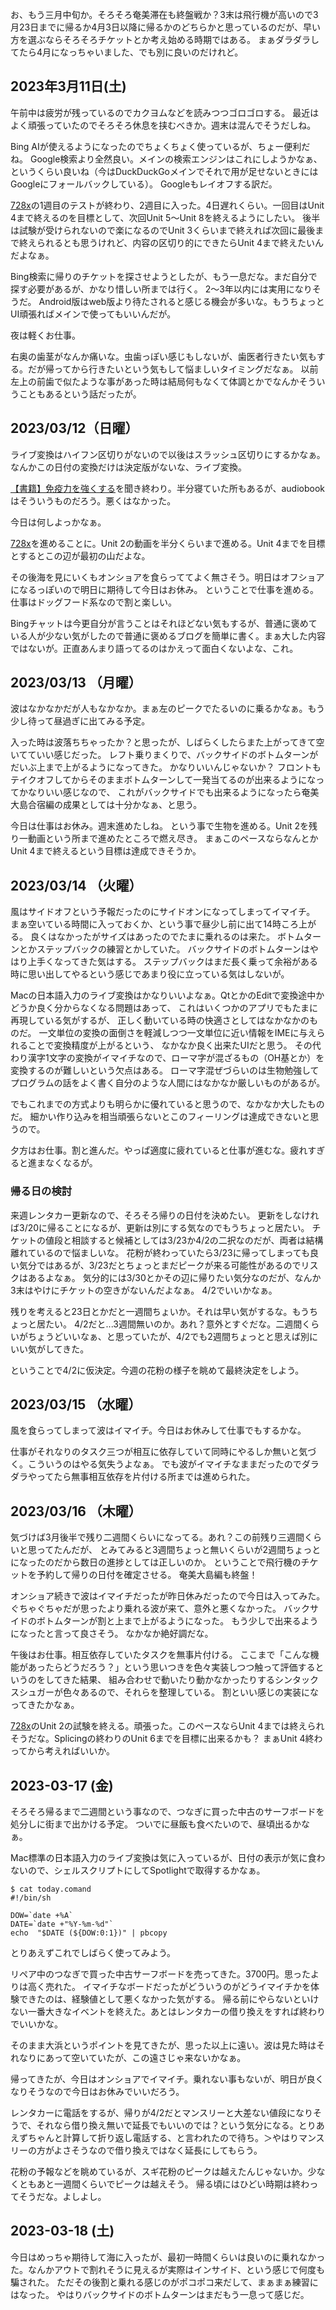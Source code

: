 お、もう三月中旬か。そろそろ奄美滞在も終盤戦か？3末は飛行機が高いので3月23日までに帰るか4月3日以降に帰るかのどちらかと思っているのだが、早い方を選ぶならそろそろチケットとか考え始める時期ではある。
まぁダラダラしてたら4月になっちゃいました、でも別に良いのだけれど。

## 2023年3月11日(土)

午前中は疲労が残っているのでカクヨムなどを読みつつゴロゴロする。
最近はよく頑張っていたのでそろそろ休息を挟むべきか。週末は混んでそうだしね。

Bing AIが使えるようになったのでちょくちょく使っているが、ちょー便利だね。
Google検索より全然良い。メインの検索エンジンはこれにしようかなぁ、というくらい良いね（今はDuckDuckGoメインでそれで用が足せないときにはGoogleにフォールバックしている）。
Googleもレイオフする訳だ。

[728x](728x.md)の1週目のテストが終わり、2週目に入った。4日遅れくらい。一回目はUnit 4まで終えるのを目標として、次回Unit 5〜Unit 8を終えるようにしたい。
後半は試験が受けられないので楽になるのでUnit 3くらいまで終えれば次回に最後まで終えられるとも思うけれど、内容の区切り的にできたらUnit 4まで終えたいんだよなぁ。

Bing検索に帰りのチケットを探させようとしたが、もう一息だな。まだ自分で探す必要があるが、かなり惜しい所までは行く。
2〜3年以内には実用になりそうだ。
Android版はweb版より待たされると感じる機会が多いな。もうちょっとUI頑張ればメインで使ってもいいんだが。

夜は軽くお仕事。

右奥の歯茎がなんか痛いな。虫歯っぽい感じもしないが、歯医者行きたい気もする。だが帰ってから行きたいという気もして悩ましいタイミングだなぁ。
以前左上の前歯で似たような事があった時は結局何もなくて体調とかでなんかそういうこともあるという話だったが。

## 2023/03/12（日曜）

ライブ変換はハイフン区切りがないので以後はスラッシュ区切りにするかなぁ。なんかこの日付の変換だけは決定版がないな、ライブ変換。

[【書籍】免疫力を強くする](【書籍】免疫力を強くする.md)を聞き終わり。半分寝ていた所もあるが、audiobookはそういうものだろう。悪くはなかった。

今日は何しよっかなぁ。

[728x](728x.md)を進めることに。Unit 2の動画を半分くらいまで進める。Unit 4までを目標とするとこの辺が最初の山だよな。

その後海を見にいくもオンショアを食らっててよく無さそう。明日はオフショアになるっぽいので明日に期待して今日はお休み。
ということで仕事を進める。
仕事はドッグフード系なので割と楽しい。

Bingチャットは今更自分が言うことはそれほどない気もするが、普通に褒めている人が少ない気がしたので普通に褒めるブログを簡単に書く。まぁ大した内容ではないが。正直あんまり語ってるのはかえって面白くないよな、これ。

## 2023/03/13 （月曜）

波はなかなかだが人もなかなか。まぁ左のピークでたるいのに乗るかなぁ。もう少し待って昼過ぎに出てみる予定。

入った時は波落ちちゃったか？と思ったが、しばらくしたらまた上がってきて空いてていい感じだった。
レフト乗りまくりで、バックサイドのボトムターンがだいぶ上まで上がるようになってきた。
かなりいいんじゃないか？
フロントもテイクオフしてからそのままボトムターンして一発当てるのが出来るようになってかなりいい感じなので、
これがバックサイドでも出来るようになったら奄美大島合宿編の成果としては十分かなぁ、と思う。

今日は仕事はお休み。週末進めたしね。
という事で生物を進める。Unit 2を残り一動画という所まで進めたところで燃え尽き。
まぁこのペースならなんとかUnit 4まで終えるという目標は達成できそうか。

## 2023/03/14 （火曜）

風はサイドオフという予報だったのにサイドオンになってしまってイマイチ。
まぁ空いている時間に入っておくか、という事で昼少し前に出て14時ころ上がる。
良くはなかったがサイズはあったのでたまに乗れるのは来た。
ボトムターンとかステップバックの練習とかしていた。
バックサイドのボトムターンはやはり上手くなってきた気はする。
ステップバックはまだ長く乗って余裕がある時に思い出してやるという感じであまり役に立っている気はしないが。

Macの日本語入力のライブ変換はかなりいいよなぁ。QtとかのEditで変換途中かどうか良く分からなくなる問題はあって、
これはいくつかのアプリでもたまに再現している気がするが、
正しく動いている時の快適さとしてはなかなかのものだ。
一文単位の変換の面倒さを軽減しつつ一文単位に近い情報をIMEに与えられることで変換精度が上がるという、
なかなか良く出来たUIだと思う。
その代わり漢字1文字の変換がイマイチなので、ローマ字が混ざるもの（OH基とか）を変換するのが難しいという欠点はある。
ローマ字混ぜづらいのは生物勉強してプログラムの話をよく書く自分のような人間にはなかなか厳しいものがあるが。

でもこれまでの方式よりも明らかに優れていると思うので、なかなか大したものだ。
細かい作り込みを相当頑張らないとこのフィーリングは達成できないと思うので。

夕方はお仕事。割と進んだ。やっぱ適度に疲れていると仕事が進むな。疲れすぎると進まなくなるが。

### 帰る日の検討

来週レンタカー更新なので、そろそろ帰りの日付を決めたい。
更新をしなければ3/20に帰ることになるが、更新は別にする気なのでもうちょっと居たい。
チケットの値段と相談すると候補としては3/23か4/2の二択なのだが、両者は結構離れているので悩ましいな。
花粉が終わっていたら3/23に帰ってしまっても良い気分ではあるが、3/23だとちょっとまだピークが来る可能性があるのでリスクはあるよなぁ。
気分的には3/30とかその辺に帰りたい気分なのだが、なんか3末はやけにチケットの空きがないんだよなぁ。
4/2でいいかなぁ。

残りを考えると23日とかだと一週間ちょいか。それは早い気がするな。もうちょっと居たい。
4/2だと...3週間無いのか。あれ？意外とすぐだな。二週間くらいがちょうどいいなぁ、と思っていたが、4/2でも2週間ちょっとと思えば別にいい気がしてきた。

ということで4/2に仮決定。今週の花粉の様子を眺めて最終決定をしよう。

## 2023/03/15 （水曜）

風を食らってしまって波はイマイチ。今日はお休みして仕事でもするかな。

仕事がそれなりのタスク三つが相互に依存していて同時にやるしか無いと気づく。こういうのはやる気失うよなぁ。
でも波がイマイチなままだったのでダラダラやってたら無事相互依存を片付ける所までは進められた。

## 2023/03/16 （木曜）

気づけば3月後半で残り二週間くらいになってる。あれ？この前残り三週間くらいと思ってたんだが、
とみてみると3週間ちょっと無いくらいが2週間ちょっとになったのだから数日の進捗としては正しいのか。
ということで飛行機のチケットを予約して帰りの日付を確定させる。
奄美大島編も終盤！

オンショア続きで波はイマイチだったが昨日休みだったので今日は入ってみた。
ぐちゃぐちゃだが思ったより乗れる波が来て、意外と悪くなかった。
バックサイドのボトムターンが割と上まで上がるようになった。
もう少しで出来るようになったと言って良さそう。
なかなか絶好調だな。

午後はお仕事。相互依存していたタスクを無事片付ける。
ここまで「こんな機能があったらどうだろう？」という思いつきを色々実装しつつ触って評価するというのをしてきた結果、
組み合わせで動いたり動かなかったりするシンタックスシュガーが色々あるので、それらを整理している。
割といい感じの実装になってきたかなぁ。

[728x](728x.md)のUnit 2の試験を終える。頑張った。このペースならUnit 4までは終えられそうだな。Splicingの終わりのUnit 6までを目標に出来るかも？
まぁUnit 4終わってから考えればいいか。

## 2023-03-17 (金)

そろそろ帰るまで二週間という事なので、つなぎに買った中古のサーフボードを処分しに街まで出かける予定。
ついでに昼飯も食べたいので、昼頃出るかなぁ。

Mac標準の日本語入力のライブ変換は気に入っているが、日付の表示が気に食わないので、シェルスクリプトにしてSpotlightで取得するかなぁ。

```
$ cat today.comand
#!/bin/sh

DOW=`date +%A`
DATE=`date +"%Y-%m-%d"`
echo  "$DATE (${DOW:0:1})" | pbcopy
```

とりあえずこれでしばらく使ってみよう。

リペア中のつなぎで買った中古サーフボードを売ってきた。3700円。思ったよりは高く売れた。
イマイチなボードだったがどういうのがどうイマイチかを体験できたのは、経験値として悪くなかった気がする。
帰る前にやらないといけない一番大きなイベントを終えた。あとはレンタカーの借り換えをすれば終わりでいいかな。

そのまま大浜というポイントを見てきたが、思った以上に遠い。波は見た時はそれなりにあって空いていたが、この遠さじゃ来ないかなぁ。

帰ってきたが、今日はオンショアでイマイチ。乗れない事もないが、明日が良くなりそうなので今日はお休みでいいだろう。

レンタカーに電話をするが、帰りが4/2だとマンスリーと大差ない値段になりそうで、それなら借り換え無いで延長でもいいのでは？という気分になる。とりあえずちゃんと計算して折り返し電話する、と言われたので待ち。＞やはりマンスリーの方がよさそうなので借り換えではなく延長にしてもらう。

花粉の予報などを眺めているが、スギ花粉のピークは越えたんじゃないか。少なくともあと一週間くらいでピークは越えそう。
帰る頃にはひどい時期は終わってそうだな。よしよし。

## 2023-03-18 (土)

今日はめっちゃ期待して海に入ったが、最初一時間くらいは良いのに乗れなかった。なんかアウトで割れそうに見えるが実際はインサイド、という感じで何度も騙された。
ただその後割と乗れる感じのがポコポコ来だして、まぁまぁ練習にはなった。
やはりバックサイドのボトムターンはまだもう一息って感じだ。